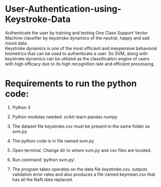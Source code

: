 # User-Authentication-using-Keystroke-Data
Authenticate the user by training and testing One Class Support Vector Machine classifier by keystroke dynamics of the neutral, happy and sad mood data.   
Keystroke dynamics is one of the most efficient and inexpensive behavioral biometrics that can be used to authenticate a user. So SVM, along with keystroke dynamics can be utilized as the classification engine of users with high efficacy due to its high recognition rate and efficient processing.  


# Requirements to run the python code:

1. Python 3

2. Python modules needed: scikit-learn
                          pandas
                          numpy

3. The dataset file keystroke.csv must be present in the same folder as svm.py

4. The python code is in file named svm.py

5. Open terminal. Change dir to where svm.py and csv files are located.

6. Run command 'python svm.py'.

7. The program takes operates on the data file keystroke.csv, outputs validation error rates
   and also produces a file named keymean.csv that has all the NaN data replaced.

